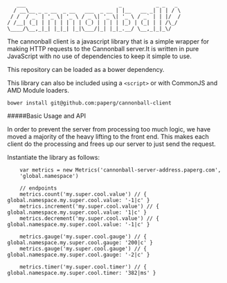        ___                              _           _ _   _ 
      / __\__ _ _ __  _ __   ___  _ __ | |__   __ _| | | / \
     / /  / _` | '_ \| '_ \ / _ \| '_ \| '_ \ / _` | | |/  /
    / /__| (_| | | | | | | | (_) | | | | |_) | (_| | | /\_/ 
    \____/\__,_|_| |_|_| |_|\___/|_| |_|_.__/ \__,_|_|_\/   
                                                        

The cannonball client is a javascript library that is a simple wrapper for
making HTTP requests to the Cannonball server.It is written in pure JavaScript
with no use of dependencies to keep it simple to use.

This repository can be loaded as a bower dependency.

This library can also be included using a `<script>` or with CommonJS and AMD
Module loaders.

```
bower install git@github.com:paperg/cannonball-client
```

#####Basic Usage and API

In order to prevent the server from processing too much logic, we have moved
a majority of the heavy lifting to the front end.  This makes each client do
the processing and frees up our server to just send the request.

Instantiate the library as follows:

```
	var metrics = new Metrics('cannonball-server-address.paperg.com',
	'global.namespace')

	// endpoints
	metrics.count('my.super.cool.value') // { global.namespace.my.super.cool.value: '-1|c' }
	metrics.increment('my.super.cool.value') // { global.namespace.my.super.cool.value: '1|c' }
	metrics.decrement('my.super.cool.value') // { global.namespace.my.super.cool.value: '-1|c' }

	metrics.gauge('my.super.cool.gauge') // { global.namespace.my.super.cool.gauge: '200|c' }
	metrics.gauge('my.super.cool.gauge') // { global.namespace.my.super.cool.gauge: '-2|c' }

	metrics.timer('my.super.cool.timer') // { global.namespace.my.super.cool.timer: '382|ms' }
```

